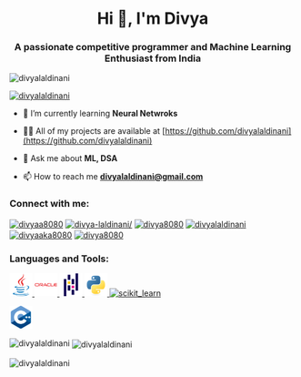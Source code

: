 <h1 align="center">Hi 👋, I'm Divya</h1>
<h3 align="center">A passionate competitive programmer and Machine Learning Enthusiast from India</h3>

<p align="left"> <img src="https://komarev.com/ghpvc/?username=divyalaldinani&label=Profile%20views&color=0e75b6&style=flat" alt="divyalaldinani" /> </p>

<p align="left"> <a href="https://github.com/ryo-ma/github-profile-trophy"><img src="https://github-profile-trophy.vercel.app/?username=divyalaldinani" alt="divyalaldinani" /></a> </p>

- 🌱 I’m currently learning **Neural Netwroks**

- 👨‍💻 All of my projects are available at [https://github.com/divyalaldinani](https://github.com/divyalaldinani)

- 💬 Ask me about **ML, DSA**

- 📫 How to reach me **divyalaldinani@gmail.com**

<h3 align="left">Connect with me:</h3>
<p align="left">
<a href="https://twitter.com/divyaa8080" target="blank"><img align="center" src="https://raw.githubusercontent.com/rahuldkjain/github-profile-readme-generator/master/src/images/icons/Social/twitter.svg" alt="divyaa8080" height="30" width="40" /></a>
<a href="https://linkedin.com/in/divya-laldinani/" target="blank"><img align="center" src="https://raw.githubusercontent.com/rahuldkjain/github-profile-readme-generator/master/src/images/icons/Social/linked-in-alt.svg" alt="divya-laldinani/" height="30" width="40" /></a>
<a href="https://www.codechef.com/users/divya8080" target="blank"><img align="center" src="https://cdn.jsdelivr.net/npm/simple-icons@3.1.0/icons/codechef.svg" alt="divya8080" height="30" width="40" /></a>
<a href="https://codeforces.com/profile/divyalaldinani" target="blank"><img align="center" src="https://raw.githubusercontent.com/rahuldkjain/github-profile-readme-generator/master/src/images/icons/Social/codeforces.svg" alt="divyalaldinani" height="30" width="40" /></a>
<a href="https://www.leetcode.com/divyaaka8080" target="blank"><img align="center" src="https://raw.githubusercontent.com/rahuldkjain/github-profile-readme-generator/master/src/images/icons/Social/leet-code.svg" alt="divyaaka8080" height="30" width="40" /></a>
<a href="https://auth.geeksforgeeks.org/user/divya8080" target="blank"><img align="center" src="https://raw.githubusercontent.com/rahuldkjain/github-profile-readme-generator/master/src/images/icons/Social/geeks-for-geeks.svg" alt="divya8080" height="30" width="40" /></a>
</p>

<h3 align="left">Languages and Tools:</h3>
<a href="https://www.java.com" target="_blank" rel="noreferrer"> <img src="https://raw.githubusercontent.com/devicons/devicon/master/icons/java/java-original.svg" alt="java" width="40" height="40"/> </a> <a href="https://www.oracle.com/" target="_blank" rel="noreferrer"> <img src="https://raw.githubusercontent.com/devicons/devicon/master/icons/oracle/oracle-original.svg" alt="oracle" width="40" height="40"/> </a> <a href="https://pandas.pydata.org/" target="_blank" rel="noreferrer"> <img src="https://raw.githubusercontent.com/devicons/devicon/2ae2a900d2f041da66e950e4d48052658d850630/icons/pandas/pandas-original.svg" alt="pandas" width="40" height="40"/> </a> <a href="https://www.python.org" target="_blank" rel="noreferrer"> <img src="https://raw.githubusercontent.com/devicons/devicon/master/icons/python/python-original.svg" alt="python" width="40" height="40"/> </a> <a href="https://scikit-learn.org/" target="_blank" rel="noreferrer"> <img src="https://upload.wikimedia.org/wikipedia/commons/0/05/Scikit_learn_logo_small.svg" alt="scikit_learn" width="40" height="40"/> </a> </p> <p align="left"> <a href="https://www.w3schools.com/cpp/" target="_blank" rel="noreferrer"> <img src="https://raw.githubusercontent.com/devicons/devicon/master/icons/cplusplus/cplusplus-original.svg" alt="cplusplus" width="40" height="40"/> </a>

<p><img align="left" src="https://github-readme-stats.vercel.app/api/top-langs?username=divyalaldinani&show_icons=true&locale=en&layout=compact" alt="divyalaldinani" /></p>

<p>&nbsp;<img align="center" src="https://github-readme-stats.vercel.app/api?username=divyalaldinani&show_icons=true&locale=en" alt="divyalaldinani" /></p>

<p><img align="center" src="https://github-readme-streak-stats.herokuapp.com/?user=divyalaldinani&" alt="divyalaldinani" /></p>
